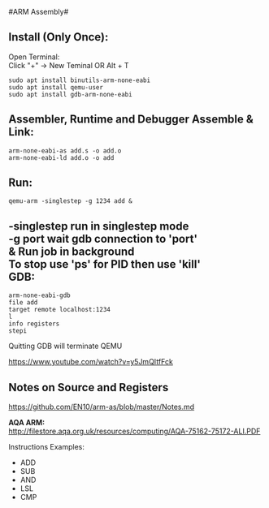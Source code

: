 #ARM Assembly#

Install (Only Once):    
-
Open Terminal:  
Click "+" -> New Teminal OR Alt + T     

    sudo apt install binutils-arm-none-eabi 
    sudo apt install qemu-user  
    sudo apt install gdb-arm-none-eabi
Assembler, Runtime and Debugger
Assemble & Link:    
-
    arm-none-eabi-as add.s -o add.o
    arm-none-eabi-ld add.o -o add

Run:    
-
    qemu-arm -singlestep -g 1234 add &
-singlestep run in singlestep mode  
-g port     wait gdb connection to 'port'   
&           Run job in background   
To stop use 'ps' for PID then use 'kill'  
GDB:
-
    arm-none-eabi-gdb
    file add
    target remote localhost:1234
    l
    info registers
    stepi
Quitting GDB will terminate QEMU     
    
https://www.youtube.com/watch?v=y5JmQItfFck 
    
Notes on Source and Registers
-
https://github.com/EN10/arm-as/blob/master/Notes.md  

**AQA ARM:**     
http://filestore.aqa.org.uk/resources/computing/AQA-75162-75172-ALI.PDF 

Instructions Examples:  
*   ADD 
*   SUB
*   AND 
*   LSL
*   CMP